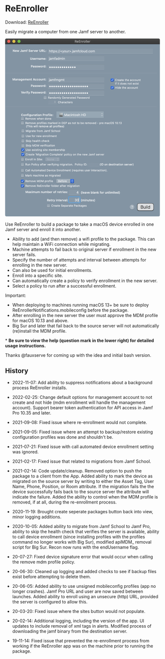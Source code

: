 # ReEnroller

Download: [ReEnroller](https://github.com/BIG-RAT/ReEnroller/releases/latest/download/ReEnroller.zip)

Easily migrate a computer from one Jamf server to another.

![alt text](https://github.com/BIG-RAT/ReEnroller/blob/master/ReEnroller/help/images/ReEnroller.png "ReEnroller")


Use ReEnroller to build a package to take a macOS device enrolled in one Jamf server and enroll it into another.
* Ability to add (and then remove) a wifi profile to the package.  This can help maintain a WiFi connection while migrating.
* Machine attempts to fail back to original server if enrollment in the new server fails.
* Specify the number of attempts and interval between attempts for enrolling in the new server.
* Can also be used for initial enrollments.
* Enroll into a specific site.
* Can automatically create a policy to verify enrollment in the new server.
* Select a policy to run after a successful enrollment.

Important: 

* When deploying to machines running macOS 13+ be sure to deploy ReEnrollerNotifications.mobileconfig before the package.
* After enrolling in the new server the user must approve the MDM profile for macOS 10.13 and above.
* Big Sur and later that fail back to the source server will not automatically (re)install the MDM profile.

\* **Be sure to view the help (question mark in the lower right) for detailed usage instructions.**

Thanks @fauxserve for coming up with the idea and initial bash version.

## History
- 2022-11-07: Add ability to suppress notifications about a background process ReEnroller installs.

- 2022-02-25: Change default options for management account to not create and not hide (mdm enrollment will handle the management account).  Support bearer token authentication for API access in Jamf Pro 10.35 and later.

- 2021-09-08: Fixed issue where re-enrollment would not complete.

- 2021-09-05: Fixed issue where an attempt to backup/restore existing configuration profiles was done and shouldn't be.

- 2021-07-21: Fixed issue with call automated device enrollment setting was ignored.

- 2021-02-17: Fixed issue that related to migrations from Jamf School.
 
- 2021-02-14: Code update/cleanup.  Removed option to push the package to a client from the App.  Added ability to mark the device as migrated on the source server by writing to either the Asset Tag, User Name, Phone, Position, or Room attribute.  If the migration fails the the device successfully fails back to the source server the attribute will indicate the failure.  Added the ability to control when the MDM profile is removed, if at all, during the re-enrollment process.


- 2020-11-19: Brought create seperate packages button back into view, minor logging additions.

- 2020-10-05: Added ability to migrate from Jamf School to Jamf Pro, ability to skip the health check that verifies the server is available, ability to call device enrollment (since installing profiles with the profiles command no longer works with Big Sur), modified apiMDM_ removal script for Big Sur.  Recon now runs with the endUsername flag.

- 20-07-27: Fixed device signature error that would occur when calling the remove mdm profile policy.

- 20-06-30: Cleaned up logging and added checks to see if backup files exist before attempting to delete them.

- 20-06-05: Added ability to use unsigned mobileconfig profiles (app no longer crashes).  Jamf Pro URL and user are now saved between launches.  Added ability to enroll using an unsecure (http) URL, provided the server is configured to allow this.

- 20-03-20: Fixed issue where the sites button would not populate.
  
- 20-02-14: Additional logging, including the version of the app. UI updates to include removal of xml tags in alerts. Modified process of downloading the jamf binary from the destination server.

- 19-11-14: Fixed issue that prevented the re-enrollment process from working if the ReEnroller app was on the machine prior to running the package.
